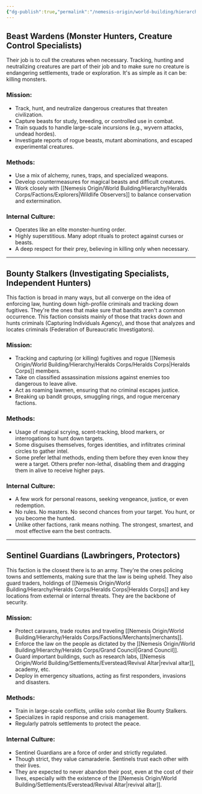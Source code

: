 ```yaml
---
{"dg-publish":true,"permalink":"/nemesis-origin/world-building/hierarchy/heralds-corps/factions/mercenaries/"}
---
```


## Beast Wardens (Monster Hunters, Creature Control Specialists)
Their job is to cull the creatures when necessary. Tracking, hunting and neutralizing creatures are part of their job and to make sure no creature is endangering settlements, trade or exploration. It's as simple as it can be: killing monsters.

### Mission:
- Track, hunt, and neutralize dangerous creatures that threaten civilization.
- Capture beasts for study, breeding, or controlled use in combat.
- Train squads to handle large-scale incursions (e.g., wyvern attacks, undead hordes).
- Investigate reports of rogue beasts, mutant abominations, and escaped experimental creatures.

### Methods:
- Use a mix of alchemy, runes, traps, and specialized weapons.
- Develop countermeasures for magical beasts and difficult creatures.
- Work closely with [[Nemesis Origin/World Building/Hierarchy/Heralds Corps/Factions/Explorers\|Wildlife Observers]] to balance conservation and extermination.

### Internal Culture:
- Operates like an elite monster-hunting order.
- Highly superstitious. Many adopt rituals to protect against curses or beasts.
- A deep respect for their prey, believing in killing only when necessary.

---
## Bounty Stalkers (Investigating Specialists, Independent Hunters)
This faction is broad in many ways, but all converge on the idea of enforcing law, hunting down high-profile criminals and tracking down fugitives. They're the ones that make sure that bandits aren't a common occurrence. This faction consists mainly of those that tracks down and hunts criminals (Capturing Individuals Agency), and those that analyzes and locates criminals (Federation of Bureaucratic Investigators).

### Mission:
- Tracking and capturing (or killing) fugitives and rogue [[Nemesis Origin/World Building/Hierarchy/Heralds Corps/Heralds Corps\|Heralds Corps]] members.
- Take on classified assassination missions against enemies too dangerous to leave alive.
- Act as roaming lawmen, ensuring that no criminal escapes justice.
- Breaking up bandit groups, smuggling rings, and rogue mercenary factions.

### Methods:
- Usage of magical scrying, scent-tracking, blood markers, or interrogations to hunt down targets.
- Some disguises themselves, forges identities, and infiltrates criminal circles to gather intel.
- Some prefer lethal methods, ending them before they even know they were a target. Others prefer non-lethal, disabling them and dragging them in alive to receive higher pays.

### Internal Culture:
- A few work for personal reasons, seeking vengeance, justice, or even redemption.
- No rules. No masters. No second chances from your target. You hunt, or you become the hunted.
- Unlike other factions, rank means nothing. The strongest, smartest, and most effective earn the best contracts.

---
## Sentinel Guardians (Lawbringers, Protectors)
This faction is the closest there is to an army. They're the ones policing towns and settlements, making sure that the law is being upheld. They also guard traders, holdings of [[Nemesis Origin/World Building/Hierarchy/Heralds Corps/Heralds Corps\|Heralds Corps]] and key locations from external or internal threats. They are the backbone of security.

### Mission:
- Protect caravans, trade routes and traveling [[Nemesis Origin/World Building/Hierarchy/Heralds Corps/Factions/Merchants\|merchants]].
- Enforce the law on the people as dictated by the [[Nemesis Origin/World Building/Hierarchy/Heralds Corps/Grand Council\|Grand Council]].
- Guard important buildings, such as research labs, [[Nemesis Origin/World Building/Settlements/Everstead/Revival Altar\|revival altar]], academy, etc.
- Deploy in emergency situations, acting as first responders, invasions and disasters.

### Methods:
- Train in large-scale conflicts, unlike solo combat like Bounty Stalkers.
- Specializes in rapid response and crisis management.
- Regularly patrols settlements to protect the peace.

### Internal Culture:
- Sentinel Guardians are a force of order and strictly regulated.
- Though strict, they value camaraderie. Sentinels trust each other with their lives.
- They are expected to never abandon their post, even at the cost of their lives, especially with the existence of the [[Nemesis Origin/World Building/Settlements/Everstead/Revival Altar\|revival altar]].